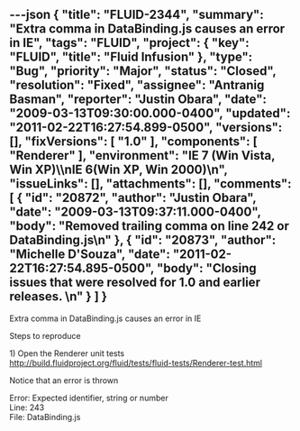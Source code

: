 ---json
{
  "title": "FLUID-2344",
  "summary": "Extra comma in DataBinding.js causes an error in IE",
  "tags": "FLUID",
  "project": {
    "key": "FLUID",
    "title": "Fluid Infusion"
  },
  "type": "Bug",
  "priority": "Major",
  "status": "Closed",
  "resolution": "Fixed",
  "assignee": "Antranig Basman",
  "reporter": "Justin Obara",
  "date": "2009-03-13T09:30:00.000-0400",
  "updated": "2011-02-22T16:27:54.899-0500",
  "versions": [],
  "fixVersions": [
    "1.0"
  ],
  "components": [
    "Renderer"
  ],
  "environment": "IE 7 (Win Vista, Win XP)\\\nIE 6(Win XP, Win 2000)\n",
  "issueLinks": [],
  "attachments": [],
  "comments": [
    {
      "id": "20872",
      "author": "Justin Obara",
      "date": "2009-03-13T09:37:11.000-0400",
      "body": "Removed trailing comma on line 242 or DataBinding.js\n"
    },
    {
      "id": "20873",
      "author": "Michelle D'Souza",
      "date": "2011-02-22T16:27:54.895-0500",
      "body": "Closing issues that were resolved for 1.0 and earlier releases.&#x20;\n"
    }
  ]
}
---
Extra comma in DataBinding.js causes an error in IE

Steps to reproduce

1\) Open the Renderer unit tests\
<http://build.fluidproject.org/fluid/tests/fluid-tests/Renderer-test.html>

Notice that an error is thrown

Error: Expected identifier, string or number\
Line: 243\
File: DataBinding.js

        